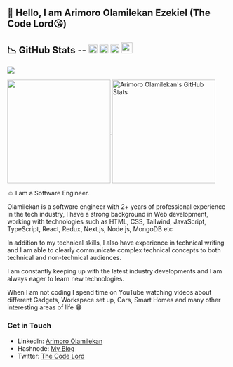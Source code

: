 ## 👋 Hello, I am Arimoro Olamilekan Ezekiel (The Code Lord😘)

##	&#x1F4C9; GitHub Stats -- [<img src='https://cdn.jsdelivr.net/npm/simple-icons@3.0.1/icons/linkedin.svg' alt='linkedin' height='20'>](https://www.linkedin.com/in/arimoroolamilekan/) [<img src='https://cdn.jsdelivr.net/npm/simple-icons@3.0.1/icons/instagram.svg' alt='instagram' height='20'>](https://www.instagram.com/arimoro_olamilekan/?hl=en/) [<img src='https://cdn.jsdelivr.net/npm/simple-icons@3.0.1/icons/twitter.svg' alt='twitter' height='20'>](https://twitter.com/TheCodeLord) [<img src='https://cdn.jsdelivr.net/npm/simple-icons@3.0.1/icons/dev-dot-to.svg' alt='website' height='25'>](https://dev.to/lexitar32)

![](https://visitor-badge.laobi.icu/badge?page_id=lexitar32)

<a href="https://github.com/Lexitar32/lexitar32">
  <img height="235px" align="center" src="https://github-readme-stats.vercel.app/api/top-langs/?username=Lexitar32&hide=java&title_color=ffffff&text_color=c9cacc&icon_color=2bbc8a&bg_color=1d1f21" />
</a>
<a href="https://github.com/Lexitar32/lexitar32">
  <img height="235px" align="center" src="https://github-readme-stats.vercel.app/api?username=Lexitar32&show_icons=true&line_height=27&count_private=true&title_color=ffffff&text_color=c9cacc&icon_color=2bbc8a&bg_color=1d1f21" alt="Arimoro Olamilekan's GitHub Stats" />
</a>  

<!--- My name is ##Arimoro Olamilekan Ezekiel##, and --->
&#x263A; I am a Software Engineer.

Olamilekan is a software engineer with 2+ years of professional experience in the tech industry, I have a strong background in Web development, working with technologies such as HTML, CSS, Tailwind, JavaScript, TypeScript, React, Redux, Next.js, Node.js, MongoDB etc

In addition to my technical skills, I also have experience in technical writing and I am able to clearly communicate complex technical concepts to both technical and non-technical audiences. 

I am constantly keeping up with the latest industry developments and I am always eager to learn new technologies.

When I am not coding I spend time on YouTube watching videos about different Gadgets, Workspace set up, Cars, Smart Homes and many other interesting areas of life 😁

### Get in Touch
* LinkedIn: [Arimoro Olamilekan](https://www.linkedin.com/in/arimoroolamilekan/)
* Hashnode: [My Blog](https://lexitarblog.hashnode.dev/)
* Twitter: [The Code Lord](https://twitter.com/TheCodeLord)
